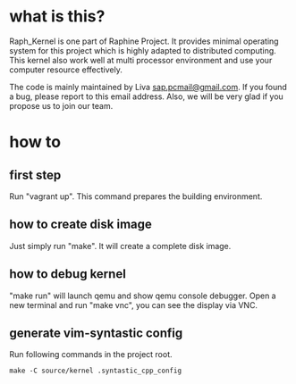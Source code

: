 # what is this?
Raph_Kernel is one part of Raphine Project.
It provides minimal operating system for this project which is highly adapted to distributed computing. This kernel also work well at multi processor environment and use your computer resource effectively.

The code is mainly maintained by Liva <sap.pcmail@gmail.com>. If you found a bug, please report to this email address. Also, we will be very glad if you propose us to join our team.

# how to
## first step
Run "vagrant up". This command prepares the building environment.

## how to create disk image
Just simply run "make". It will create a complete disk image.

## how to debug kernel
"make run" will launch qemu and show qemu console debugger. Open a new terminal and run "make vnc", you can see the display via VNC.

## generate vim-syntastic config
Run following commands in the project root.
```
make -C source/kernel .syntastic_cpp_config
```
